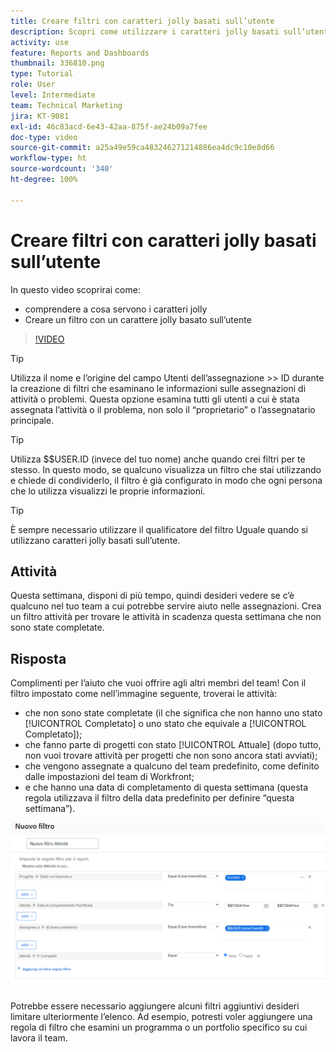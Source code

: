 ```yaml
---
title: Creare filtri con caratteri jolly basati sull’utente
description: Scopri come utilizzare i caratteri jolly basati sull’utente e come creare un filtro basato sull’utente che ha effettuato l’accesso.
activity: use
feature: Reports and Dashboards
thumbnail: 336810.png
type: Tutorial
role: User
level: Intermediate
team: Technical Marketing
jira: KT-9081
exl-id: 46c83acd-6e43-42aa-875f-ae24b09a7fee
doc-type: video
source-git-commit: a25a49e59ca483246271214886ea4dc9c10e8d66
workflow-type: ht
source-wordcount: '340'
ht-degree: 100%

---
```


# Creare filtri con caratteri jolly basati sull’utente

In questo video scoprirai come:

* comprendere a cosa servono i caratteri jolly
* Creare un filtro con un carattere jolly basato sull’utente

>[!VIDEO](https://video.tv.adobe.com/v/336810/?quality=12&learn=on)

>[!TIP]
>
>Utilizza il nome e l’origine del campo Utenti dell’assegnazione >> ID durante la creazione di filtri che esaminano le informazioni sulle assegnazioni di attività o problemi.  Questa opzione esamina tutti gli utenti a cui è stata assegnata l’attività o il problema, non solo il “proprietario” o l’assegnatario principale.

>[!TIP]
>
>Utilizza $$USER.ID (invece del tuo nome) anche quando crei filtri per te stesso. In questo modo, se qualcuno visualizza un filtro che stai utilizzando e chiede di condividerlo, il filtro è già configurato in modo che ogni persona che lo utilizza visualizzi le proprie informazioni.

>[!TIP]
>
>È sempre necessario utilizzare il qualificatore del filtro Uguale quando si utilizzano caratteri jolly basati sull’utente.

## Attività

Questa settimana, disponi di più tempo, quindi desideri vedere se c’è qualcuno nel tuo team a cui potrebbe servire aiuto nelle assegnazioni. Crea un filtro attività per trovare le attività in scadenza questa settimana che non sono state completate.

## Risposta

Complimenti per l’aiuto che vuoi offrire agli altri membri del team! Con il filtro impostato come nell’immagine seguente, troverai le attività:

* che non sono state completate (il che significa che non hanno uno stato [!UICONTROL Completato] o uno stato che equivale a [!UICONTROL Completato]);
* che fanno parte di progetti con stato [!UICONTROL Attuale] (dopo tutto, non vuoi trovare attività per progetti che non sono ancora stati avviati);
* che vengono assegnate a qualcuno del team predefinito, come definito dalle impostazioni del team di Workfront;
* e che hanno una data di completamento di questa settimana (questa regola utilizzava il filtro della data predefinito per definire “questa settimana”).

![Immagine della schermata per creare un filtro attività con un carattere jolly basato sull’utente](assets/user-wildcard-exercise-answer.png)

Potrebbe essere necessario aggiungere alcuni filtri aggiuntivi desideri limitare ulteriormente l’elenco. Ad esempio, potresti voler aggiungere una regola di filtro che esamini un programma o un portfolio specifico su cui lavora il team.
